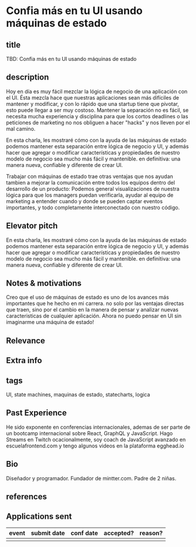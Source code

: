 # Confia más en tu UI usando máquinas de estado

## title

TBD: Confia más en tu UI usando máquinas de estado

## description

Hoy en día es muy fácil mezclar la lógica de negocio de una aplicación con el UI. Ésta mezcla hace que nuestras aplicaciones sean más difíciles de mantener y modificar, y con lo rápido que una startup tiene que pivotar, esto puede llegar a ser muy costoso. Mantener la separación no es fácil, se necesita mucha experiencia y disciplina para que los cortos deadlines o las peticiones de marketing no nos obliguen a hacer "hacks" y nos lleven por el mal camino.

En esta charla, les mostraré cómo con la ayuda de las máquinas de estado podemos mantener esta separación entre lógica de negocio y UI, y además hacer que agregar o modificar características y propiedades de nuestro modelo de negocio sea mucho más fácil y mantenible. en definitiva: una manera nueva, confiable y diferente de crear UI.

Trabajar con máquinas de estado trae otras ventajas que nos ayudan tambien a mejorar la comunicación entre todos los equipos dentro del desarrollo de un producto: Podemos general visualizaciones de nuestra lógica para que los managers puedan verificarla, ayudar al equipo de marketing a entender cuando y donde se pueden captar eventos importantes, y todo completamente interconectado con nuestro código.

## Elevator pitch

En esta charla, les mostraré cómo con la ayuda de las máquinas de estado podemos mantener esta separación entre lógica de negocio y UI, y además hacer que agregar o modificar características y propiedades de nuestro modelo de negocio sea mucho más fácil y mantenible. en definitiva: una manera nueva, confiable y diferente de crear UI.

## Notes & motivations

Creo que el uso de máquinas de estado es uno de los avances más importantes que he hecho en mi carrera. no solo por las ventajas directas que traen, sino por el cambio en la manera de pensar y analizar nuevas caracteristicas de cualquier aplicación. Ahora no puedo pensar en UI sin imaginarme una máquina de estado!

## Relevance

## Extra info

## tags

UI, state machines, maquinas de estado, statecharts, logica

## Past Experience

He sido exponente en conferencias internacionales, ademas de ser parte de un bootcamp internacional sobre React, GraphQL y JavaScript. Hago Streams en Twitch ocacionalmente, soy coach de JavaScript avanzado en escuelafrontend.com y tengo algunos videos en la plataforma egghead.io

## Bio

Diseñador y programador. Fundador de mintter.com. Padre de 2 niñas.

## references

## Applications sent

| event | submit date | conf date | accepted? | reason? |
| ----- | ----------- | --------- | --------- | ------- |
|       |             |
